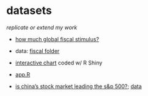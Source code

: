 # datasets

*replicate or extend my work*

- [how much global fiscal stimulus?](http://blogs.piie.com/realtime/?p=5426) 
 - data: [fiscal folder](https://github.com/zilinskyjan/datasets/tree/master/fiscal)
 - [interactive chart](http://janzilinsky.com/the-global-fiscal-stance/) coded w/ R Shiny
 - [app.R](http://janzilinsky.com/r-shiny-app-chart-tutorial-subsamples/)

- [is china’s stock market leading the s&p 500?](http://blogs.piie.com/china/?p=4611); [data](https://github.com/zilinskyjan/datasets/blob/master/china/shanghai_sp_correlation.csv)


